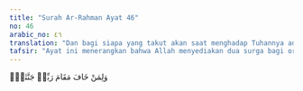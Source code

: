 ```yaml
---
title: "Surah Ar-Rahman Ayat 46"
no: 46
arabic_no: ٤٦
translation: "Dan bagi siapa yang takut akan saat menghadap Tuhannya ada dua surga."
tafsir: "Ayat ini menerangkan bahwa Allah menyediakan dua surga bagi orang yang takut akan Tuhannya dan berkeyakinan bahwa mereka akan mendapat balasan atas perbuatannya. Bila tergerak hatinya akan berbuat maksiat, maka ia ingat akan Tuhan yang mengetahui segala sesuatu baik yang kelihatan maupun yang tersembunyi. Karena itu ia meninggalkan perbuatan itu, takut akan azab dan hukuman yang akan diterimanya. Mereka berbuat baik dan mengajak manusia berbuat baik pula. Dua surga itu ialah: 1. Surga rohani di mana mereka mendapat keridaan Allah. Firman Allah: \n\nDan keridaan Allah lebih besar. Itulah kemenangan yang agung. (at-Taubah/9: 72) 2. Surga jasmani yang mereka peroleh sesuai dengan amal saleh yang mereka perbuat di dunia."
---
```

وَلِمَنْ خَافَ مَقَامَ رَبِّهٖ جَنَّتٰنِۚ